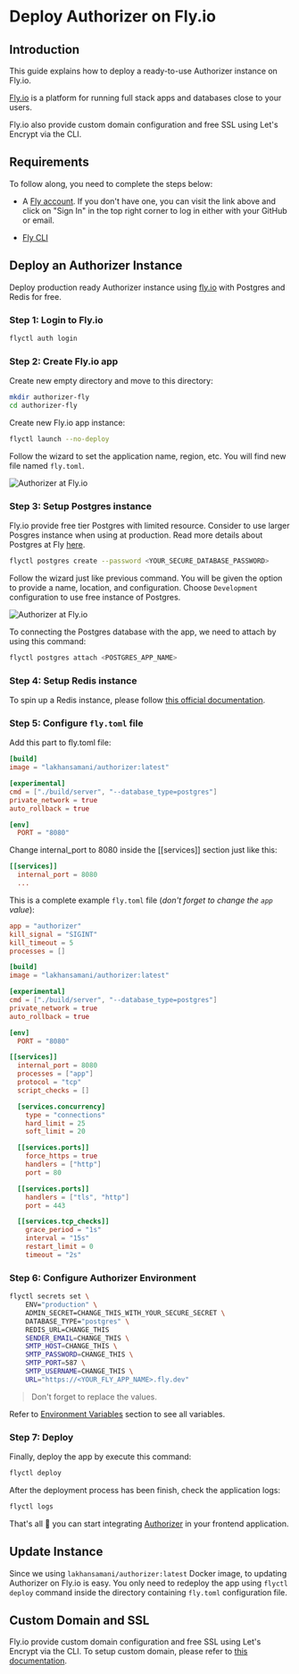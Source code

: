# Deploy Authorizer on Fly.io

## Introduction

This guide explains how to deploy a ready-to-use Authorizer instance on Fly.io.

[Fly.io](https://fly.io) is a platform for running full stack apps and databases close to your users.

Fly.io also provide custom domain configuration and free SSL using Let's Encrypt via the CLI.

## Requirements

To follow along, you need to complete the steps below:

- A [Fly account](https://fly.io). If you don't have one, you can visit the link above and click on "Sign In" in the top right corner to log in either with your GitHub or email.

- [Fly CLI](https://fly.io/docs/app-guides/run-a-private-dns-over-https-service/#install-fly-cli)

## Deploy an Authorizer Instance

Deploy production ready Authorizer instance using [fly.io](https://fly.io) with Postgres and Redis for free.

### Step 1: Login to Fly.io

```sh
flyctl auth login
```

### Step 2: Create Fly.io app

Create new empty directory and move to this directory:

```sh
mkdir authorizer-fly
cd authorizer-fly
```

Create new Fly.io app instance:

```sh
flyctl launch --no-deploy
```

Follow the wizard to set the application name, region, etc. You will find new file named `fly.toml`.

![Authorizer at Fly.io](/images/fly-01.png)

### Step 3: Setup Postgres instance

Fly.io provide free tier Postgres with limited resource. Consider to use larger Posgres instance when using at production.
Read more details about Postgres at Fly [here](https://fly.io/docs/reference/postgres/).

```sh
flyctl postgres create --password <YOUR_SECURE_DATABASE_PASSWORD>
```

Follow the wizard just like previous command. You will be given the option to provide a name, location, and configuration.
Choose `Development` configuration to use free instance of Postgres.

![Authorizer at Fly.io](/images/fly-02.png)

To connecting the Postgres database with the app, we need to attach by using this command:

```sh
flyctl postgres attach <POSTGRES_APP_NAME>
```

### Step 4: Setup Redis instance

To spin up a Redis instance, please follow [this official documentation](https://fly.io/docs/reference/redis/).

### Step 5: Configure `fly.toml` file

Add this part to fly.toml file:

```toml
[build]
image = "lakhansamani/authorizer:latest"

[experimental]
cmd = ["./build/server", "--database_type=postgres"]
private_network = true
auto_rollback = true

[env]
  PORT = "8080"
```

Change internal_port to 8080 inside the [[services]] section just like this:

```toml
[[services]]
  internal_port = 8080
  ...
```

This is a complete example `fly.toml` file (_don't forget to change the `app` value_):

```toml
app = "authorizer"
kill_signal = "SIGINT"
kill_timeout = 5
processes = []

[build]
image = "lakhansamani/authorizer:latest"

[experimental]
cmd = ["./build/server", "--database_type=postgres"]
private_network = true
auto_rollback = true

[env]
  PORT = "8080"

[[services]]
  internal_port = 8080
  processes = ["app"]
  protocol = "tcp"
  script_checks = []

  [services.concurrency]
    type = "connections"
    hard_limit = 25
    soft_limit = 20

  [[services.ports]]
    force_https = true
    handlers = ["http"]
    port = 80

  [[services.ports]]
    handlers = ["tls", "http"]
    port = 443

  [[services.tcp_checks]]
    grace_period = "1s"
    interval = "15s"
    restart_limit = 0
    timeout = "2s"
```

### Step 6: Configure Authorizer Environment

```sh
flyctl secrets set \
    ENV="production" \
    ADMIN_SECRET=CHANGE_THIS_WITH_YOUR_SECURE_SECRET \
    DATABASE_TYPE="postgres" \
    REDIS_URL=CHANGE_THIS
    SENDER_EMAIL=CHANGE_THIS \
    SMTP_HOST=CHANGE_THIS \
    SMTP_PASSWORD=CHANGE_THIS \
    SMTP_PORT=587 \
    SMTP_USERNAME=CHANGE_THIS \
    URL="https://<YOUR_FLY_APP_NAME>.fly.dev"
```

> Don't forget to replace the values.

Refer to [Environment Variables](/core/env) section to see all variables.

### Step 7: Deploy

Finally, deploy the app by execute this command:

```sh
flyctl deploy
```

After the deployment process has been finish, check the application logs:

```sh
flyctl logs
```

That's all 🎉 you can start integrating [Authorizer](https://docs.authorizer.dev/getting-started) in your frontend application.

## Update Instance

Since we using `lakhansamani/authorizer:latest` Docker image, to updating Authorizer on Fly.io is easy.
You only need to redeploy the app using `flyctl deploy` command inside the directory containing `fly.toml` configuration file.

## Custom Domain and SSL

Fly.io provide custom domain configuration and free SSL using Let's Encrypt via the CLI.
To setup custom domain, please refer to [this documentation](https://fly.io/docs/app-guides/custom-domains-with-fly/).
